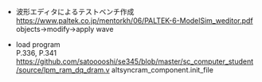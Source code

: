 - 波形エディタによるテストベンチ作成  
https://www.paltek.co.jp/mentorkh/06/PALTEK-6-ModelSim_weditor.pdf  
objects->modify->apply wave

- load program  
P.336, P.341  
https://github.com/satooooshi/se345/blob/master/sc_computer_student/source/lpm_ram_dq_dram.v
altsyncram_component.init_file